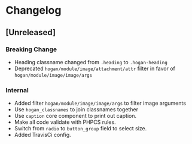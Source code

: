 # Changelog

## [Unreleased]
### Breaking Change
* Heading classname changed from `.heading` to `.hogan-heading`
* Deprecated `hogan/module/image/attachment/attr` filter in favor of `hogan/module/image/image/args`

### Internal
* Added filter `hogan/module/image/image/args` to filter image arguments
* Use `hogan_classnames` to join classnames together
* Use `caption` core component to print out caption.
* Make all code validate with PHPCS rules.
* Switch from `radio` to `button_group` field to select size.
* Added TravisCi config.
